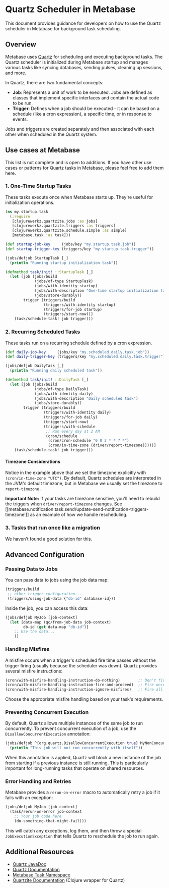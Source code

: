 # Quartz Scheduler in Metabase

This document provides guidance for developers on how to use the Quartz scheduler in Metabase for background task scheduling.

## Overview

Metabase uses [Quartz](http://www.quartz-scheduler.org/) for scheduling and executing background tasks. The Quartz scheduler is initialized during Metabase startup and manages various tasks like syncing databases, sending pulses, cleaning up sessions, and more.

In Quartz, there are two fundamental concepts:

- **Job**: Represents a unit of work to be executed. Jobs are defined as classes that implement specific interfaces and contain the actual code to be run.
- **Trigger**: Defines when a job should be executed - it can be based on a schedule (like a cron expression), a specific time, or in response to events.

Jobs and triggers are created separately and then associated with each other when scheduled in the Quartz system.

## Use cases at Metabase

This list is not complete and is open to additions. If you have other use cases or patterns for Quartz tasks in Metabase, please feel free to add them here.

### 1. One-Time Startup Tasks

These tasks execute once when Metabase starts up. They're useful for initialization operations.

```clojure
(ns my.startup.task
  (:require
   [clojurewerkz.quartzite.jobs :as jobs]
   [clojurewerkz.quartzite.triggers :as triggers]
   [clojurewerkz.quartzite.schedule.simple :as simple]
   [metabase.task :as task]))

(def startup-job-key     (jobs/key "my.startup.task.job"))
(def startup-trigger-key (triggers/key "my.startup.task.trigger"))

(jobs/defjob StartupTask [_]
  (println "Running startup initialization task"))

(defmethod task/init! ::StartupTask [_]
  (let [job (jobs/build
             (jobs/of-type StartupTask)
             (jobs/with-identity startup)
             (jobs/with-description "One-time startup initialization task")
             (jobs/store-durably))
        trigger (triggers/build
                 (triggers/with-identity startup)
                 (triggers/for-job startup)
                 (triggers/start-now))]
    (task/schedule-task! job trigger)))
```

### 2. Recurring Scheduled Tasks

These tasks run on a recurring schedule defined by a cron expression.

```clojure
(def daily-job-key     (jobs/key "my.scheduled.daily.task.job"))
(def daily-trigger-key (triggers/key "my.scheduled.daily.task.trigger"))

(jobs/defjob DailyTask [_]
  (println "Running daily scheduled task"))

(defmethod task/init! ::DailyTask [_]
  (let [job (jobs/build
             (jobs/of-type DailyTask)
             (jobs/with-identity daily)
             (jobs/with-description "Daily scheduled task")
             (jobs/store-durably))
        trigger (triggers/build
                 (triggers/with-identity daily)
                 (triggers/for-job daily)
                 (triggers/start-now)
                 (triggers/with-schedule
                  ;; Run every day at 2 AM
                  (cron/schedule
                   (cron/cron-schedule "0 0 2 * * ? *")
                   (cron/in-time-zone (driver/report-timezone)))))]
    (task/schedule-task! job trigger)))
```

#### Timezone Considerations

Notice in the example above that we set the timezone explicitly with `(cron/in-time-zone "UTC")`. By default, Quartz schedules are interpreted in the JVM's default timezone, but in Metabase we usually set the timezone to `report-timezone` .

**Important Note:** If your tasks are timezone sensitive, you'll need to rebuild the triggers when `driver/report-timezone` changes. See [[metabase.notification.task.send/update-send-notification-triggers-timezone!]] as an example of how we handle rescheduling.

### 3. Tasks that run once like a migration

We haven't found a good solution for this.

## Advanced Configuration

### Passing Data to Jobs

You can pass data to jobs using the job data map:

```clojure
(triggers/build
 ;; other trigger configuration...
 (triggers/using-job-data {"db-id" database-id}))
```

Inside the job, you can access this data:

```clojure
(jobs/defjob MyJob [job-context]
  (let [data-map (qc/from-job-data job-context)
        db-id (get data-map "db-id")]
    ;; Use the data...
    ))
```

### Handling Misfires

A misfire occurs when a trigger's scheduled fire time passes without the trigger firing (usually because the scheduler was down). Quartz provides several misfire instructions:

```clojure
(cron/with-misfire-handling-instruction-do-nothing)        ;; Don't fire missed executions
(cron/with-misfire-handling-instruction-fire-and-proceed)  ;; Fire once for missed executions
(cron/with-misfire-handling-instruction-ignore-misfires)   ;; Fire all missed executions
```

Choose the appropriate misfire handling based on your task's requirements.

### Preventing Concurrent Execution

By default, Quartz allows multiple instances of the same job to run concurrently. To prevent concurrent execution of a job, use the `DisallowConcurrentExecution` annotation:

```clojure
(jobs/defjob ^{org.quartz.DisallowConcurrentExecution true} MyNonConcurrentJob [job-context]
  (println "This job will not run concurrently with itself"))
```

When this annotation is applied, Quartz will block a new instance of the job from starting if a previous instance is still running. This is particularly important for long-running tasks that operate on shared resources.

### Error Handling and Retries

Metabase provides a `rerun-on-error` macro to automatically retry a job if it fails with an exception:

```clojure
(jobs/defjob MyJob [job-context]
  (task/rerun-on-error job-context
    ;; Your job code here
    (do-something-that-might-fail)))
```

This will catch any exceptions, log them, and then throw a special `JobExecutionException` that tells Quartz to reschedule the job to run again.

## Additional Resources

- [Quartz JavaDoc](http://www.quartz-scheduler.org/api/2.3.0/index.html)
- [Quartz Documentation](https://www.quartz-scheduler.org/documentation/)
- [Metabase Task Namespace](src/metabase/task.clj)
- [Quartzite Documentation](http://clojurequartz.info/) (Clojure wrapper for Quartz)
